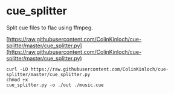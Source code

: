 # cue_splitter

Split cue files to flac using ffmpeg.

[https://raw.githubusercontent.com/ColinKinloch/cue-splitter/master/cue_splitter.py](https://raw.githubusercontent.com/ColinKinloch/cue-splitter/master/cue_splitter.py)

```
curl -LO https://raw.githubusercontent.com/ColinKinloch/cue-splitter/master/cue_splitter.py
chmod +x
cue_splitter.py -o ./out ./music.cue
```
